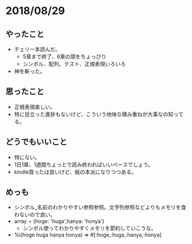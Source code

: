 # 2018/08/29

## やったこと
- チェリー本読んだ。
    - 5章まで終了、6章の頭をちょっぴり
    - シンボル、配列、テスト、正規表現いろいろ
- 神を斬った。

## 思ったこと
- 正規表現楽しい。
- 特に目立った進捗もないけど、こういう地味な積み重ねが大事なの知ってる。

## どうでもいいこと
- 特にない。
- 1日1章、1週間ちょっとで読み終わればいいペースでしょう。
- kindle買ったは良いけど、紙の本派になりつつある。

## めっも
- シンボル_名前のわかりやすい参照参照。文字列参照などよりもメモリを食わないので良い。
- array = {hoge: 'huga',hanya: 'honya'}
    - シンボル使ってわかりやすくメモリを節約していこうな。
- %i(hoge huga hanya honya) => #[:hoge,:huga,:hanya,:honya]
